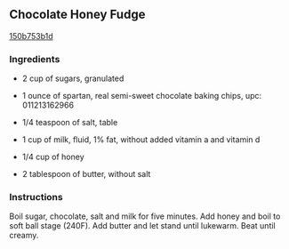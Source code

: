 ## Chocolate Honey Fudge

[150b753b1d](http://www.foodgeeks.com/recipes/1836)

### Ingredients

 - 2 cup of sugars, granulated

 - 1 ounce of spartan, real semi-sweet chocolate baking chips, upc: 011213162966

 - 1/4 teaspoon of salt, table

 - 1 cup of milk, fluid, 1% fat, without added vitamin a and vitamin d

 - 1/4 cup of honey

 - 2 tablespoon of butter, without salt

### Instructions

Boil sugar, chocolate, salt and milk for five minutes. Add honey and boil to soft ball stage (240F). Add butter and let stand until lukewarm. Beat until creamy.
